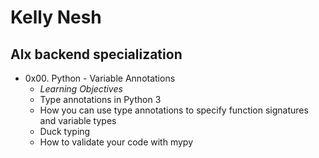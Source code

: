 # Kelly Nesh
## Alx backend specialization
+ 0x00. Python - Variable Annotations
  - *Learning Objectives*
  - Type annotations in Python 3
  - How you can use type annotations to specify function signatures and variable types
  - Duck typing
  - How to validate your code with mypy
